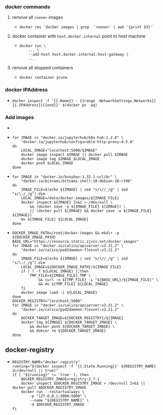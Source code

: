 ### docker commands

1. remove all `<none>` images
    + ```shell
      docker rmi `docker images | grep  '<none>' | awk '{print $3}'`
      ```
2. docker container with `host.docker.internal` point to host machine
    + ```shell
      docker run \
          ... \
          --add-host host.docker.internal:host-gateway \
          ...
      ```
3. remove all stopped containers
    + ```shell
      docker container prune
      ```
### docker IPAddress 
* ```shell
  docker inspect -f '{{.Name}} - {{range .NetworkSettings.Networks}}{{.IPAddress}}{{end}}' $(docker ps -aq)
  ``` 

### Add images
* 
* ```shell
  for IMAGE in "docker.io/jupyterhub/k8s-hub:1.2.0" \
      "docker.io/jupyterhub/configurable-http-proxy:4.5.0"
  do
      LOCAL_IMAGE="localhost:5000/$IMAGE"
      docker image inspect $IMAGE || docker pull $IMAGE
      docker image tag $IMAGE $LOCAL_IMAGE
      docker push $LOCAL_IMAGE
  done
  ```
* ```shell
  for IMAGE in "docker.io/busybox:1.33.1-uclibc" \
      "docker.io/bitnami/bitnami-shell:10-debian-10-r198"
  do
      IMAGE_FILE=$(echo ${IMAGE} | sed "s/\//_/g" | sed "s/\:/_/g").dim
      LOCAL_IMAGE=/data/docker-images/${IMAGE_FILE}
      docker inspect ${IMAGE} 2>&1 > /dev/null \
          && (docker save -o ${IMAGE_FILE} ${IMAGE}) \
          || (docker pull ${IMAGE} && docker save -o ${IMAGE_FILE} ${IMAGE})
      mv ${IMAGE_FILE} ${LOCAL_IMAGE}
  done 
  ```
* ```shell
  DOCKER_IMAGE_PATH=/root/docker-images && mkdir -p ${DOCKER_IMAGE_PATH}
  BASE_URL="https://resource.static.zjvis.net/docker-images"
  for IMAGE in "docker.io/calico/apiserver:v3.21.2" \
      "docker.io/calico/pod2daemon-flexvol:v3.21.2"
  do
      IMAGE_FILE=$(echo ${IMAGE} | sed "s/\//_/g" | sed "s/\:/_/g").dim
      LOCAL_IMAGE=${DOCKER_IMAGE_PATH}/${IMAGE_FILE}
      if [ ! -f ${LOCAL_IMAGE} ];then
          TMP_FILE=${IMAGE_FILE}.TMP \
              && curl -o ${TMP_FILE} -L "${BASE_URL}/${IMAGE_FILE}" \
              && mv ${TMP_FILE} ${LOCAL_IMAGE}
      fi
      docker image load -i ${LOCAL_IMAGE}
  done
  DOCKER_REGISTRY="localhost:5000"
  for IMAGE in "docker.io/calico/apiserver:v3.21.2" \
      "docker.io/calico/pod2daemon-flexvol:v3.21.2"
  do
      DOCKER_TARGET_IMAGE=${DOCKER_REGISTRY}/${IMAGE}
      docker tag ${IMAGE} ${DOCKER_TARGET_IMAGE} \
          && docker push ${DOCKER_TARGET_IMAGE} \
          && dokcer rm ${DOCKER_TARGET_IMAGE}
  done
  ```
  
## docker-registry
* ```shell
  REGISTRY_NAME="docker-registry"
  running="$(docker inspect -f '{{.State.Running}}' ${REGISTRY_NAME} 2>/dev/null || true)"
  if [ "${running}" != 'true' ]; then
      DOCKER_REGISTRY_IMAGE=registry:2.7.1
      docker inspect $DOCKER_REGISTRY_IMAGE > /dev/null 2>&1 || docker pull $DOCKER_REGISTRY_IMAGE
      docker run --restart=always \
          -p "127.0.0.1:5000:5000" \
          --name "${REGISTRY_NAME}" \
          -d $DOCKER_REGISTRY_IMAGE
  fi
  ```